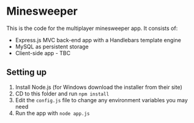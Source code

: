 # Minesweeper

This is the code for the multiplayer minesweeper app. It consists of:
- Express.js MVC back-end app with a Handlebars template engine
- MySQL as persistent storage
- Client-side app - TBC

## Setting up

1. Install Node.js (for Windows download the installer from their site)
2. CD to this folder and run `npm install`
3. Edit the `config.js` file to change any environment variables you may need
4. Run the app with `node app.js`